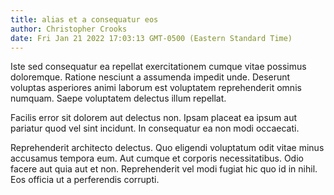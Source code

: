 ```yaml
---
title: alias et a consequatur eos
author: Christopher Crooks
date: Fri Jan 21 2022 17:03:13 GMT-0500 (Eastern Standard Time)
---
```

Iste sed consequatur ea repellat exercitationem cumque vitae possimus doloremque. Ratione nesciunt a assumenda impedit unde. Deserunt voluptas asperiores animi laborum est voluptatem reprehenderit omnis numquam. Saepe voluptatem delectus illum repellat.

 Facilis error sit dolorem aut delectus non. Ipsam placeat ea ipsum aut pariatur quod vel sint incidunt. In consequatur ea non modi occaecati.

 Reprehenderit architecto delectus. Quo eligendi voluptatum odit vitae minus accusamus tempora eum. Aut cumque et corporis necessitatibus. Odio facere aut quia aut et non. Reprehenderit vel modi fugiat hic quo id in nihil. Eos officia ut a perferendis corrupti.